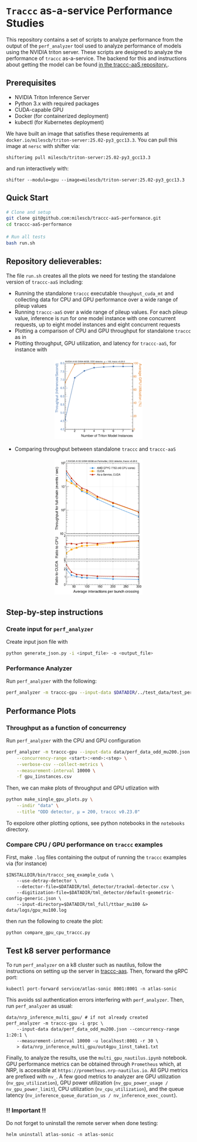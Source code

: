 # `Traccc` as-a-service Performance Studies

This repository contains a set of scripts to analyze performance from the output of the `perf_analyzer` tool used to analyze performance of models using the NVIDIA triton server. These scripts are designed to analyze the performance of `traccc` as-a-service. The backend for this and instructions about getting the model can be found [in the traccc-aaS repository.](https://github.com/milescb/traccc-aaS). 

## Prerequisites
- NVIDIA Triton Inference Server
- Python 3.x with required packages
- CUDA-capable GPU
- Docker (for containerized deployment)
- kubectl (for Kubernetes deployment)

We have built an image that satisfies these requirements at `docker.io/milescb/triton-server:25.02-py3_gcc13.3`. 
You can pull this image at `nersc` with shifter via:

```
shifterimg pull milescb/triton-server:25.02-py3_gcc13.3
```

and run interactively with:

```
shifter --module=gpu --image=milescb/triton-server:25.02-py3_gcc13.3
```

## Quick Start
```bash
# Clone and setup
git clone git@github.com:milescb/traccc-aaS-performance.git
cd traccc-aaS-performance

# Run all tests
bash run.sh
``` 

## Repository delieverables:

The file `run.sh` creates all the plots we need for testing the standalone version of `traccc-aaS` including:

- Running the standalone `traccc` executable `thoughput_cuda_mt` and collecting data for CPU and GPU performance over a wide range of pileup values
- Running `traccc-aaS` over a wide range of pileup values. For each pileup value, inference is run for one model instance with one concurrent requests, up to eight model instances and eight concurrent requests
- Plotting a comparison of CPU and GPU throughput for standalone `traccc` as in
- Plotting throughput, GPU utilization, and latency for `traccc-aaS`, for instance with
<div style="display: flex; flex-wrap: wrap; justify-content: center;">
  <img src="./plots/throughput_gpu_util.png" alt="Throughput vs. Utilization" width="48%" style="margin: 1%;">
</div>

- Comparing throughput between standalone `traccc` and `traccc-aaS`
<div style="display: flex; flex-wrap: wrap; justify-content: center;">
  <img src="./plots/performance_comparison.png" alt="Comparison with Standalone" width="48%" style="margin: 1%;">
</div>

## Step-by-step instructions

### Create input for `perf_analyzer`

Create input json file with 

```bash
python generate_json.py -i <input_file> -o <output_file>
```

### Performance Analyzer

Run `perf_analyzer` with the following:

```bash
perf_analyzer -m traccc-gpu --input-data $DATADIR/../test_data/test_perf_data.json
```

## Performance Plots

### Throughput as a function of concurrency

Run `perf_analyzer` with the CPU and GPU configuration

```bash
perf_analyzer -m traccc-gpu --input-data data/perf_data_odd_mu200.json \
    --concurrency-range <start>:<end>:<step> \
    --verbose-csv --collect-metrics \
    --measurement-interval 10000 \
    -f gpu_1instances.csv 
```

Then, we can make plots of throughput and GPU utlization with

```bash
python make_single_gpu_plots.py \
    --indir "data" \
    --title "ODD detector, μ = 200, traccc v0.23.0"
```

To expolore other plotting options, see python notebooks in the `notebooks` directory. 

### Compare CPU / GPU performance on `traccc` examples

First, make `.log` files containing the output of running the `traccc` examples via (for instance)

```
$INSTALLDIR/bin/traccc_seq_example_cuda \
    --use-detray-detector \
    --detector-file=$DATADIR/tml_detector/trackml-detector.csv \
    --digitization-file=$DATADIR/tml_detector/default-geometric-config-generic.json \
    --input-directory=$DATADIR/tml_full/ttbar_mu100 &> data/logs/gpu_mu100.log
```

then run the following to create the plot:

```
python compare_gpu_cpu_traccc.py
```

## Test k8 server performance

To run `perf_analyzer` on a k8 cluster such as nautilus, follow the instructions on setting up the server in [traccc-aas](https://github.com/milescb/traccc-aaS). Then, forward the gRPC port:

```
kubectl port-forward service/atlas-sonic 8001:8001 -n atlas-sonic
```

This avoids ssl authentication errors interfering with `perf_analyzer`. Then, run `perf_analyzer` as usual: 

```
data/nrp_inference_multi_gpu/ # if not already created
perf_analyzer -m traccc-gpu -i grpc \
    --input-data data/perf_data_odd_mu200.json --concurrency-range 1:20:1 \
    --measurement-interval 10000 -u localhost:8001 -r 30 \
    > data/nrp_inference_multi_gpu/out4gpu_1inst_take1.txt
```

Finally, to analyze the results, use the `multi_gpu_nautilus.ipynb` notebook. GPU performance metrics can be obtained through `Prometheus` which, at NRP, is accessible at `https://prometheus.nrp-nautilus.io`. All GPU metrics are prefixed with `nv_`. A few good metrics to analyzer are GPU utilization (`nv_gpu_utilization`), GPU power utilization (`nv_gpu_power_usage / nv_gpu_power_limit`), CPU utilization (`nv_cpu_utilization`), and the queue latency (`nv_inference_queue_duration_us / nv_inference_exec_count`). 

### !! Important !!

Do not forget to uninstall the remote server when done testing:

```
helm uninstall atlas-sonic -n atlas-sonic
```